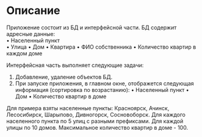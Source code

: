 
# Описание
Приложение состоит из БД и интерфейсной части.
БД содержит адресные данные:<br> 
•	Населенный пункт<br>
•	Улица
•	Дом
•	Квартира
•	ФИО собственника
•	Количество квартир в каждом доме

Интерфейсная часть выполняет следующие задачи:
1.	Добавление, удаление объектов БД.
2.	При запуске приложения, в главном окне, отображется следующая информация (сортировка по возрастанию):
•	Населенный пункт
•	Дом
•	Количество квартир в доме

Для примера взяты населенные пункты: Красноярск, Ачинск, Лесосибирск, Шарыпово, Дивногорск, Сосновоборск. Для каждого населенного пункта по 5 улиц с разными префиксами. Для каждой улицы по 10 домов. Максимальное количество квартир в доме - 100.

